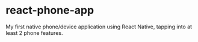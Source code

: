 # react-phone-app
 My first native phone/device application using React Native, tapping into at least 2 phone features.
